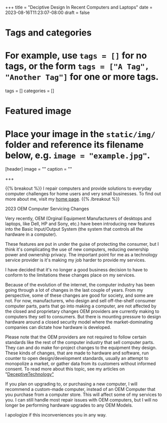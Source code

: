 +++
title = "Deciptive Design In Recent Computers and Laptops"
date = 2023-08-16T11:23:07-08:00
draft = false
# Tags and categories
# For example, use `tags = []` for no tags, or the form `tags = ["A Tag", "Another Tag"]` for one or more tags.
tags = []
categories = []

# Featured image
# Place your image in the `static/img/` folder and reference its filename below, e.g. `image = "example.jpg"`.
[header]
image = ""
caption = ""

+++

{{% breakout %}}
I repair computers and provide solutions to everyday computer challenges for home users and very small businesses. To find out more about me, visit my [home page](https://scottrlarson.com). 
{{% /breakout %}}

2023 OEM Computer Servicing Changes

Very recently, OEM (Orginal Equipment Manufacturers of desktops and laptops, like Dell, HP and Sony, etc.) have been introducing new features into the Basic Input/Output System (the system that controls all the hardware in a computer).

These features are put in under the guise of protecting the consumer, but I think it's complicating the use of new computers, reducing ownership power and ownership privacy. The important point for me as a technology service provider is it's making my job harder to provide my services.

I have decided that it's no longer a good business decision to have to conform to the limitations these changes place on my services.

Because of the evolution of the internet, the computer industry has been going through a lot of changes in the last couple of years. From my perspective, some of these changes are good for society, and some are not. For now, manufacturers, who design and sell off-the-shelf consumer computer parts, parts that go into making a computer, are not affected by the closed and proprietary changes OEM providers are currently making to computers they sell to consumers. But there is mounting pressure to design hardware around a closed security model where the market-dominating companies can dictate how hardware is developed.

Please note that the OEM providers are not required to follow certain standards like the rest of the computer industry that sell computer parts. They can and do make for-project changes to the equipment they design. These kinds of changes, that are made to hardware and software, run counter to open design/development standards, usually an attempt to monopolize a market, or gather data from its customers without informed consent. To read more about this topic, see my articles on "<a href="https://www.scottrlarson.com/categories/deceptivetechnology/">DeceptiveTechnology"</a>

If you plan on upgrading to, or purchasing a new computer, I will recommend a custom-made computer, instead of an OEM Computer that you purchase from a computer store.
  This will affect some of my services to you. I can still handle most repair issues with OEM computers, but I will no longer be performing hardware upgrades to any OEM Models.

I apologize if this inconveniences you in any way.
